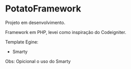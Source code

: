 # PotatoFramework
Projeto em desenvolvimento.

Framework em PHP, levei como inspiração do Codeigniter.

Template Egine:
* Smarty

Obs: Opicional o uso do Smarty





